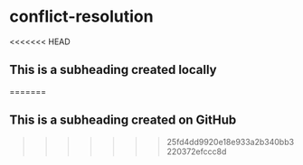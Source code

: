 # conflict-resolution
<<<<<<< HEAD
## This is a subheading created locally
=======
## This is a subheading created on GitHub
>>>>>>> 25fd4dd9920e18e933a2b340bb3220372efccc8d
